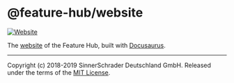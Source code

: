# @feature-hub/website

[![Website][website-badge]][website]

The [website][website] of the Feature Hub, built with [Docusaurus][docusaurus].

---

Copyright (c) 2018-2019 SinnerSchrader Deutschland GmbH. Released under the
terms of the [MIT License][license].

[docusaurus]: https://docusaurus.io/en/
[license]: https://github.com/sinnerschrader/feature-hub/blob/master/LICENSE
[website]: https://feature-hub.io/
[website-badge]:
  https://img.shields.io/badge/Website-Feature%20Hub-%236215a5.svg
